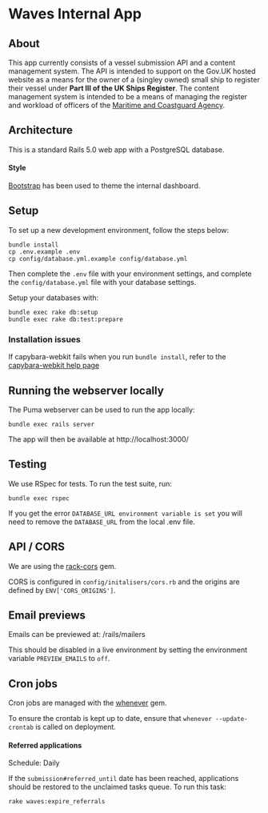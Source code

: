 # Waves Internal App

## About

This app currently consists of a vessel submission API and a content
management system. The API is intended to support on the
Gov.UK hosted website as a means for the owner of a (singley owned) small ship to
register their vessel under **Part III of the UK Ships Register**. The content
management system is intended to be a means of managing the register and
workload of officers of the [Maritime and Coastguard Agency][mca].

[mca]: https://www.gov.uk/government/organisations/maritime-and-coastguard-agency

## Architecture

This is a standard Rails 5.0 web app with a PostgreSQL database.

#### Style

[Bootstrap][bootstrap] has been used to theme the internal dashboard.

[bootstrap]: https://getbootstrap.com/

## Setup

To set up a new development environment, follow the steps below:

    bundle install
    cp .env.example .env
    cp config/database.yml.example config/database.yml

Then complete the `.env` file with your environment settings, and complete the
`config/database.yml` file with your database settings.

Setup your databases with:

    bundle exec rake db:setup
    bundle exec rake db:test:prepare

### Installation issues

If capybara-webkit fails when you run `bundle install`, refer to the [capybara-webkit help page](https://github.com/thoughtbot/capybara-webkit/wiki/Installing-Qt-and-compiling-capybara-webkit)

## Running the webserver locally

The Puma webserver can be used to run the app locally:

    bundle exec rails server

The app will then be available at http://localhost:3000/

## Testing

We use RSpec for tests. To run the test suite, run:

    bundle exec rspec

If you get the error `DATABASE_URL environment variable is set` you will need to remove the `DATABASE_URL` from the local .env file.

## API / CORS

We are using the [rack-cors](https://github.com/cyu/rack-cors) gem.

CORS is configured in `config/initalisers/cors.rb` and the origins are defined by `ENV['CORS_ORIGINS']`.

## Email previews

Emails can be previewed at: /rails/mailers

This should be disabled in a live environment by setting the environment variable `PREVIEW_EMAILS` to `off`.

## Cron jobs

Cron jobs are managed with the [whenever](https://github.com/javan/whenever) gem.

To ensure the crontab is kept up to date, ensure that `whenever --update-crontab` is called on deployment.

#### Referred applications

Schedule: Daily

If the `submission#referred_until` date has been reached, applications should be restored to the unclaimed tasks queue. To run this task:

  `rake waves:expire_referrals`

